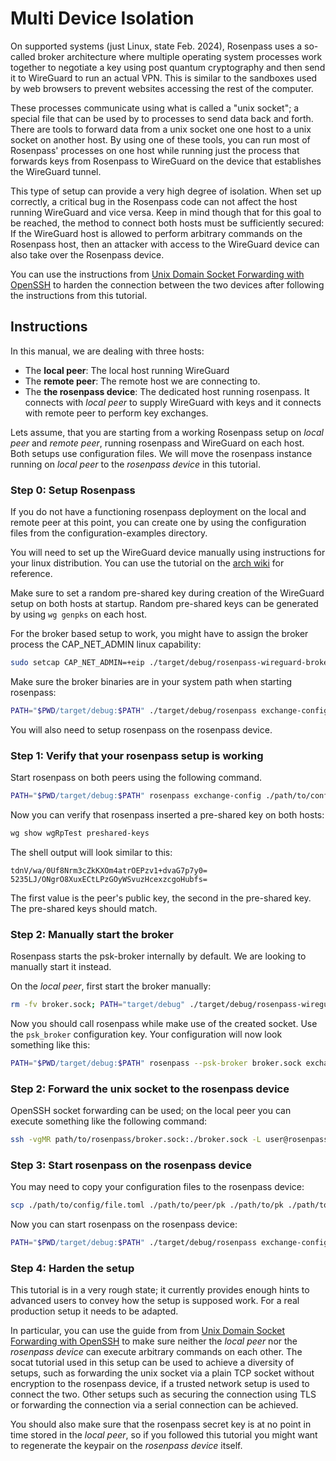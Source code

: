 # Multi Device Isolation

On supported systems (just Linux, state Feb. 2024), Rosenpass uses a so-called broker architecture where multiple operating system processes work together to negotiate a key using post quantum cryptography and then send it to WireGuard to run an actual VPN. This is similar to the sandboxes used by web browsers to prevent websites accessing the rest of the computer.

These processes communicate using what is called a "unix socket"; a special file that can be used by to processes to send data back and forth. There are tools to forward data from a unix socket one one host to a unix socket on another host. By using one of these tools, you can run most of Rosenpass' processes on one host while running just the process that forwards keys from Rosenpass to WireGuard on the device that establishes the WireGuard tunnel.

This type of setup can provide a very high degree of isolation. When set up correctly, a critical bug in the Rosenpass code can not affect the host running WireGuard and vice versa. Keep in mind though that for this goal to be reached, the method to connect both hosts must be sufficiently secured: If the WireGuard host is allowed to perform arbitrary commands on the Rosenpass host, then an attacker with access to the WireGuard device can also take over the Rosenpass device.

You can use the instructions from [Unix Domain Socket Forwarding with OpenSSH](https://www.skreutz.com/posts/unix-domain-socket-forwarding-with-openssh/) to harden the connection between the two devices after following the instructions from this tutorial.

## Instructions

In this manual, we are dealing with three hosts:

- The **local peer**: The local host running WireGuard 
- The **remote peer**: The remote host we are connecting to.
- The **the rosenpass device**: The dedicated host running rosenpass. It connects with *local peer* to supply WireGuard with keys and it connects with remote peer to perform key exchanges.

Lets assume, that you are starting from a working Rosenpass setup on *local peer* and *remote peer*, running rosenpass and WireGuard on each host. Both setups use configuration files. We will move the rosenpass instance running on *local peer* to the *rosenpass device* in this tutorial.

### Step 0: Setup Rosenpass

If you do not have a functioning rosenpass deployment on the local and remote peer at this point, you can create one by using the configuration files from the configuration-examples directory.

You will need to set up the WireGuard device manually using instructions for your linux distribution. You can use the tutorial on the [arch wiki](https://wiki.archlinux.org/title/WireGuard) for reference.

Make sure to set a random pre-shared key during creation of the WireGuard setup on both hosts at startup. Random pre-shared keys can be generated by using `wg genpks` on each host.

For the broker based setup to work, you might have to assign the broker process the CAP_NET_ADMIN linux capability:

```bash
sudo setcap CAP_NET_ADMIN=+eip ./target/debug/rosenpass-wireguard-broker-privileged
```

Make sure the broker binaries are in your system path when starting rosenpass:

```bash
PATH="$PWD/target/debug:$PATH" ./target/debug/rosenpass exchange-config ./path/to/config/file.toml
```

You will also need to setup rosenpass on the rosenpass device.

### Step 1: Verify that your rosenpass setup is working

Start rosenpass on both peers using the following command.

```bash
PATH="$PWD/target/debug:$PATH" rosenpass exchange-config ./path/to/config/file.toml
```

Now you can verify that rosenpass inserted a pre-shared key on both hosts:

```bash
wg show wgRpTest preshared-keys
```

The shell output will look similar to this:

```
tdnV/wa/0Uf8Nrm3cZkKXOm4atrOEPzv1+dvaG7p7y0=    5235LJ/ONgrO8XuxECtLPzGOyWSvuzHcexzcgoHubfs=
```

The first value is the peer's public key, the second in the pre-shared key. The pre-shared keys should match.

### Step 2: Manually start the broker

Rosenpass starts the psk-broker internally by default. We are looking to manually start it instead.

On the *local peer*, first start the broker manually:

```bash
rm -fv broker.sock; PATH="target/debug" ./target/debug/rosenpass-wireguard-broker-socket-handler --listen-path broker.sock
```

Now you should call rosenpass while make use of the created socket. Use the `psk_broker` configuration key. Your configuration will now look something like this:

```bash
PATH="$PWD/target/debug:$PATH" rosenpass --psk-broker broker.sock exchange-config ./path/to/config/file.toml
```

### Step 2: Forward the unix socket to the rosenpass device

OpenSSH socket forwarding can be used; on the local peer you can execute something like the following command:

```bash
ssh -vgMR path/to/rosenpass/broker.sock:./broker.sock -L user@rosenpass_device
```

### Step 3: Start rosenpass on the rosenpass device

You may need to copy your configuration files to the rosenpass device:

```bash
scp ./path/to/config/file.toml ./path/to/peer/pk ./path/to/pk ./path/to/sk user@rosenpass_device:path/to/rosenpass/
```

Now you can start rosenpass on the rosenpass device:

```bash
PATH="$PWD/target/debug:$PATH" ./target/debug/rosenpass exchange-config ./path/to/config.toml
```

### Step 4: Harden the setup

This tutorial is in a very rough state; it currently provides enough hints to advanced users to convey how the setup is supposed work. For a real production setup it needs to be adapted.

In particular, you can use the guide from  from [Unix Domain Socket Forwarding with OpenSSH](https://www.skreutz.com/posts/unix-domain-socket-forwarding-with-openssh/) to make sure neither the *local peer* nor the *rosenpass device* can execute arbitrary commands on each other. The socat tutorial used in this setup can be used to achieve a diversity of setups, such as forwarding the unix socket via a plain TCP socket without encryption to the rosenpass device, if a trusted network setup is used to connect the two. Other setups such as securing the connection using TLS or forwarding the connection via a serial connection can be achieved.

You should also make sure that the rosenpass secret key is at no point in time stored in the *local peer*, so if you followed this tutorial you might want to regenerate the keypair on the *rosenpass device* itself.
